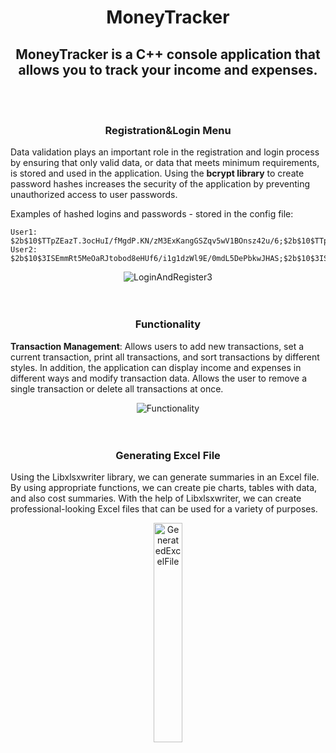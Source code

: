 <h1  align="center"> MoneyTracker </h1>

<h2  align="center"> MoneyTracker is a C++ console application that allows you to track your income and expenses. </h2>
<br><br>
<h3 align="center">  Registration&Login Menu </h3>

Data validation plays an important role in the registration and login process by ensuring that only valid data, or data that meets minimum requirements, is stored and used in the application. Using the **bcrypt library** to create password hashes increases the security of the application by preventing unauthorized access to user passwords.

Examples of hashed logins and passwords - stored in the config file:
```
User1: $2b$10$TTpZEazT.3ocHuI/fMgdP.KN/zM3ExKangGSZqv5wV1BOnsz42u/6;$2b$10$TTpZEazT.3ocHuI/fMgdP.om4vLOP.2DvGwzd1eSx8RbHxjY1wULq;
User2: $2b$10$3ISEmmRt5MeOaRJtobod8eHUf6/i1g1dzWl9E/0mdL5DePbkwJHAS;$2b$10$3ISEmmRt5MeOaRJtobod8edAZDAIyLtx/GBOdswupF3o7gkVplLwG;
```

<div align="center">
      <img src="https://user-images.githubusercontent.com/85802542/224577710-924a4138-f8e1-4c34-99be-c1fca567a2aa.gif" alt="LoginAndRegister3">
</div>
<br><br>
<h3 align="center">   Functionality</h3>

**Transaction Management**: Allows users to add new transactions, set a current transaction, print all transactions, and sort transactions by different styles. In addition, the application can display income and expenses in different ways and modify transaction data. Allows the user to remove a single transaction or delete all transactions at once.
<br>
<div align="center">
      <img src="https://user-images.githubusercontent.com/85802542/224577679-04aca325-9002-4f4e-9d53-598cc3848272.gif" alt="Functionality">
</div>
<br><br>
<h3 align="center">  Generating Excel File</h3>

Using the Libxlsxwriter library, we can generate summaries in an Excel file. By using appropriate functions, we can create pie charts, tables with data, and also cost summaries. With the help of Libxlsxwriter, we can create professional-looking Excel files that can be used for a variety of purposes.


<div align="center"><img src="https://user-images.githubusercontent.com/85802542/224513420-6005e0b8-098e-4f33-a0d8-aea4c5264e9b.png" alt="GeneratedExcelFile" width="30%"></div>

